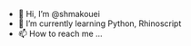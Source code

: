 - 👋 Hi, I’m @shmakouei
- 🌱 I’m currently learning Python, Rhinoscript
- 📫 How to reach me ...

<!---
shmakouei/shmakouei is a ✨ special ✨ repository because its `README.md` (this file) appears on your GitHub profile.
You can click the Preview link to take a look at your changes.
--->
